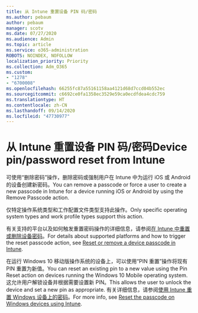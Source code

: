```yaml
---
title: 从 Intune 重置设备 PIN 码/密码
ms.author: pebaum
author: pebaum
manager: scotv
ms.date: 07/27/2020
ms.audience: Admin
ms.topic: article
ms.service: o365-administration
ROBOTS: NOINDEX, NOFOLLOW
localization_priority: Priority
ms.collection: Adm_O365
ms.custom:
- "1278"
- "6700008"
ms.openlocfilehash: 66255fc87a55161158aa4121d68d7ccd04b552ec
ms.sourcegitcommit: c6692ce0fa1358ec3529e59ca0ecdfdea4cdc759
ms.translationtype: HT
ms.contentlocale: zh-CN
ms.lasthandoff: 09/14/2020
ms.locfileid: "47730977"
---
```

# <a name="device-pinpassword-reset-from-intune"></a><span data-ttu-id="81976-102">从 Intune 重置设备 PIN 码/密码</span><span class="sxs-lookup"><span data-stu-id="81976-102">Device pin/password reset from Intune</span></span>

<span data-ttu-id="81976-103">可使用“删除密码”操作，删除密码或强制用户在 Intune 中为运行 iOS 或 Android 的设备创建新密码。</span><span class="sxs-lookup"><span data-stu-id="81976-103">You can remove a passcode or force a user to create a new passcode in Intune for a device running iOS or Android by using the Remove Passcode action.</span></span>

<span data-ttu-id="81976-104">仅特定操作系统类型和工作配置文件类型支持此操作。</span><span class="sxs-lookup"><span data-stu-id="81976-104">Only specific operating system types and work profile types support this action.</span></span>

<span data-ttu-id="81976-105">有关支持的平台以及如何触发重置密码操作的详细信息，请参阅[在 Intune 中重置或删除设备密码](https://docs.microsoft.com/intune/device-passcode-reset)。</span><span class="sxs-lookup"><span data-stu-id="81976-105">For details about supported platforms and how to trigger the reset passcode action, see [Reset or remove a device passcode in Intune](https://docs.microsoft.com/intune/device-passcode-reset).</span></span>

<span data-ttu-id="81976-106">在运行 Windows 10 移动版操作系统的设备上，可以使用“PIN 重置”操作将现有 PIN 重置为新值。</span><span class="sxs-lookup"><span data-stu-id="81976-106">You can reset an existing pin to a new value using the Pin Reset action on devices running the Windows 10 Mobile operating system.</span></span> <span data-ttu-id="81976-107">这允许用户解锁设备并根据需要设置新 PIN。</span><span class="sxs-lookup"><span data-stu-id="81976-107">This allows the user to unlock the device and set a new pin as appropriate.</span></span> <span data-ttu-id="81976-108">有关详细信息，请参阅[使用 Intune 重置 Windows 设备上的密码](https://docs.microsoft.com/intune/device-windows-pin-reset)。</span><span class="sxs-lookup"><span data-stu-id="81976-108">For more info, see [Reset the passcode on Windows devices using Intune](https://docs.microsoft.com/intune/device-windows-pin-reset).</span></span>